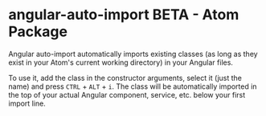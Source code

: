 # angular-auto-import BETA - Atom Package

Angular auto-import automatically imports existing classes (as long as they exist in your Atom's current working directory) in your Angular files.

To use it, add the class in the constructor arguments, select it (just the name) and press `CTRL` + `ALT` + `i`. The class will be automatically imported in the top of your actual Angular component, service, etc. below your first import line.
